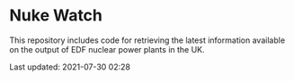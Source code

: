 # Nuke Watch

This repository includes code for retrieving the latest information available on the output of EDF nuclear power plants in the UK.

Last updated: 2021-07-30 02:28